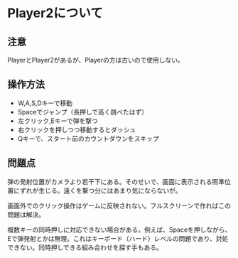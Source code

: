 # **Player2について**

## **注意**

PlayerとPlayer2があるが、Playerの方は古いので使用しない。

## **操作方法**

+ W,A,S,Dキーで移動
+ Spaceでジャンプ（長押しで高く跳べたはず）
+ 左クリック,Eキーで弾を撃つ
+ 右クリックを押しつつ移動するとダッシュ
+ Qキーで、スタート前のカウントダウンをスキップ

## **問題点**

弾の発射位置がカメラより若干下にある。そのせいで、画面に表示される照準位置にずれが生じる。遠くを撃つ分にはあまり気にならないが。

画面外でのクリック操作はゲームに反映されない。フルスクリーンで作ればこの問題は解決。

複数キーの同時押しに対応できない場合がある。例えば、Spaceを押しながら、Eで弾発射とかは無理。これはキーボード（ハード）レベルの問題であり、対処できない。同時押しできる組み合わせを探す手もある。